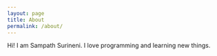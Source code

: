 ```yaml
---
layout: page
title: About
permalink: /about/
---
```


Hi!
I am Sampath Surineni. I love programming and learning new things.

